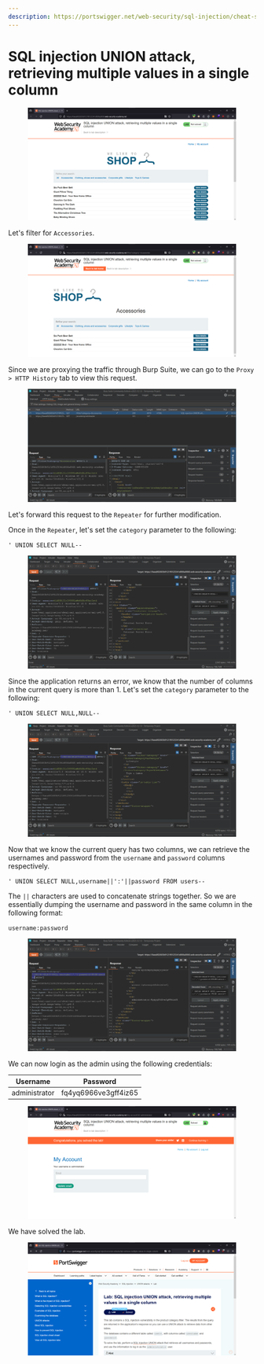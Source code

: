 ```yaml
---
description: https://portswigger.net/web-security/sql-injection/cheat-sheet
---
```


# SQL injection UNION attack, retrieving multiple values in a single column

<figure><img src="../../../.gitbook/assets/1 (164).png" alt=""><figcaption></figcaption></figure>

Let's filter for `Accessories`.

<figure><img src="../../../.gitbook/assets/2 (146).png" alt=""><figcaption></figcaption></figure>

Since we are proxying the traffic through Burp Suite, we can go to the `Proxy > HTTP History` tab to view this request.

<figure><img src="../../../.gitbook/assets/3 (128).png" alt=""><figcaption></figcaption></figure>

Let's forward this request to the `Repeater` for further modification.

Once in the `Repeater`, let's set the `category` parameter to the following:

```
' UNION SELECT NULL--
```

<figure><img src="../../../.gitbook/assets/4 (109).png" alt=""><figcaption></figcaption></figure>

Since the application returns an error, we know that the number of columns in the current query is more than 1. Let's set the `category` parameter to the following:

```
' UNION SELECT NULL,NULL--
```

<figure><img src="../../../.gitbook/assets/5 (92).png" alt=""><figcaption></figcaption></figure>

Now that we know the current query has two columns, we can retrieve the usernames and password from the `username` and `password` columns respectively.

```
' UNION SELECT NULL,username||':'||password FROM users--
```

The `||` characters are used to concatenate strings together. So we are essentially dumping the username and password in the same column in the following format:

```
username:password
```

<figure><img src="../../../.gitbook/assets/6 (78).png" alt=""><figcaption></figcaption></figure>

We can now login as the admin using the following credentials:

| Username      | Password             |
| ------------- | -------------------- |
| administrator | fq4yq6966ve3gff4iz65 |

<figure><img src="../../../.gitbook/assets/7 (61).png" alt=""><figcaption></figcaption></figure>

We have solved the lab.

<figure><img src="../../../.gitbook/assets/8 (45).png" alt=""><figcaption></figcaption></figure>
